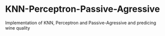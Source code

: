 # KNN-Perceptron-Passive-Agressive
Implementation of KNN, Perceptron and Passive-Agressive and predicing wine quality
